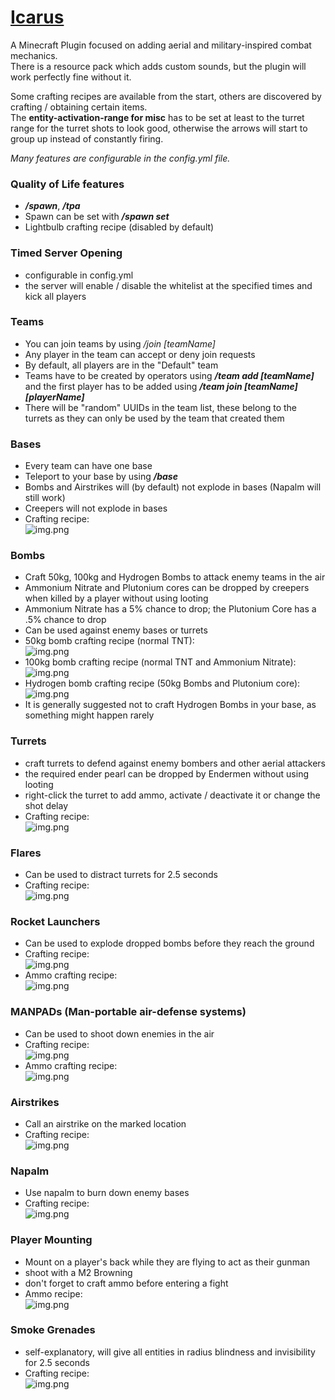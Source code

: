 # [Icarus](https://github.com/kehessen/Icarus/releases/latest)

A Minecraft Plugin focused on adding aerial and military-inspired combat mechanics.\
There is a resource pack which adds custom sounds, but the plugin will
work perfectly fine without it.

Some crafting recipes are available from the start, others are discovered by crafting / obtaining certain items.
\
The **entity-activation-range for misc** has to be set at least to the turret range for the turret shots to look good, otherwise the
arrows will start to group up instead of constantly firing.

_Many features are configurable in the config.yml file._

### Quality of Life features

- _**/spawn**_, _**/tpa**_
- Spawn can be set with **_/spawn set_**
- Lightbulb crafting recipe (disabled by default)

### Timed Server Opening

- configurable in config.yml
- the server will enable / disable the whitelist at the specified times and kick all players

### Teams

- You can join teams by using _/join [teamName]_
- Any player in the team can accept or deny join requests
- By default, all players are in the "Default" team
- Teams have to be created by operators using _**/team add [teamName]**_ and the first player has to be added using
  _**/team
  join [teamName] [playerName]**_
- There will be "random" UUIDs in the team list, these belong to the turrets as they can only be used by the team that
  created them

### Bases

- Every team can have one base
- Teleport to your base by using _**/base**_
- Bombs and Airstrikes will (by default) not explode in bases (Napalm will still work)
- Creepers will not explode in bases
- Crafting recipe: \
  ![img.png](Images/BaseRecipe.png)

### Bombs

- Craft 50kg, 100kg and Hydrogen Bombs to attack enemy teams in the air
- Ammonium Nitrate and Plutonium cores can be dropped by creepers when killed by a player without using looting
- Ammonium Nitrate has a 5% chance to drop; the Plutonium Core has a .5% chance to drop
- Can be used against enemy bases or turrets
- 50kg bomb crafting recipe (normal TNT): \
  ![img.png](Images/SmallBombRecipe.png)
- 100kg bomb crafting recipe (normal TNT and Ammonium Nitrate): \
  ![img.png](Images/MediumBombRecipe.png)
- Hydrogen bomb crafting recipe (50kg Bombs and Plutonium core): \
  ![img.png](Images/HydrogenBombRecipe.png)
- It is generally suggested not to craft Hydrogen Bombs in your base, as something might happen rarely

### Turrets

- craft turrets to defend against enemy bombers and other aerial attackers
- the required ender pearl can be dropped by Endermen without using looting
- right-click the turret to add ammo, activate / deactivate it or change the shot delay
- Crafting recipe: \
  ![img.png](Images/TurretRecipe.png)

### Flares

- Can be used to distract turrets for 2.5 seconds
- Crafting recipe: \
  ![img.png](Images/FlareRecipe.png)

### Rocket Launchers

- Can be used to explode dropped bombs before they reach the ground
- Crafting recipe:\
  ![img.png](Images/RocketLauncherRecipe.png)
- Ammo crafting recipe: \
  ![img.png](Images/RocketLauncherAmmoRecipe.png)

### MANPADs (Man-portable air-defense systems)

- Can be used to shoot down enemies in the air
- Crafting recipe: \
  ![img.png](Images/MANPADRecipe.png)
- Ammo crafting recipe: \
  ![img.png](Images/MANPADAmmoRecipe.png)

### Airstrikes

- Call an airstrike on the marked location
- Crafting recipe: \
  ![img.png](Images/AirstrikeRecipe.png)

### Napalm

- Use napalm to burn down enemy bases
- Crafting recipe: \
  ![img.png](Images/NapalmRecipe.png)

### Player Mounting

- Mount on a player's back while they are flying to act as their gunman
- shoot with a M2 Browning
- don't forget to craft ammo before entering a fight
- Ammo recipe:   
  ![img.png](Images/BrowningAmmoRecipe.png)

### Smoke Grenades

- self-explanatory, will give all entities in radius blindness and invisibility for 2.5 seconds
- Crafting recipe: \
  ![img.png](Images/SmokeGrenadeRecipe.png)